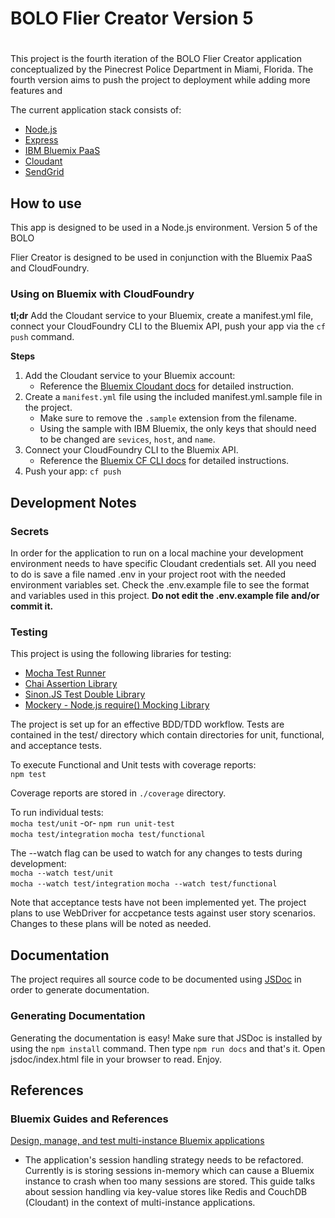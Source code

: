 # BOLO Flier Creator Version 5

#


This project is the fourth iteration of the BOLO Flier Creator application
conceptualized by the Pinecrest Police Department in Miami, Florida.  The fourth
version aims to push the project to deployment while adding more features and

The current application stack consists of:

- [Node.js](http://nodejs.org)
- [Express](http://expressjs.com)
- [IBM Bluemix PaaS](http://www.ibm.com/cloud-computing/bluemix)
- [Cloudant](http://cloudant.com)
- [SendGrid](https://sendgrid.com/)

## How to use

This app is designed to be used in a Node.js environment. Version 5 of the BOLO

Flier Creator is designed to be used in conjunction with the Bluemix PaaS and
CloudFoundry.

### Using on Bluemix with CloudFoundry

**tl;dr** Add the Cloudant service to your Bluemix, create a manifest.yml file,
connect your CloudFoundry CLI to the Bluemix API, push your app via the `cf
push` command.

**Steps**

1. Add the Cloudant service to your Bluemix account:
    * Reference the [Bluemix Cloudant
      docs](https://cloudant.com/cloudant-ibm-bluemix-tutorials-and-demos/) for
      detailed instruction.
2. Create a `manifest.yml` file using the included manifest.yml.sample file in
   the project.
    * Make sure to remove the `.sample` extension from the filename.
    * Using the sample with IBM Bluemix, the only keys that should need to be
      changed are `sevices`, `host`, and `name`.
3. Connect your CloudFoundry CLI to the Bluemix API.
    * Reference the [Bluemix CF CLI
      docs](https://www.ng.bluemix.net/docs/starters/install_cli.html) for
      detailed instructions.
4. Push your app: `cf push`


## Development Notes

### Secrets
In order for the application to run on a local machine your development
environment needs to have specific Cloudant credentials set. All you need to
do is save a file named .env in your project root with the needed environment
variables set. Check the .env.example file to see the format and variables
used in this project.  **Do not edit the .env.example file and/or commit it.**


### Testing
This project is using the following libraries for testing:

* [Mocha Test Runner](https://mochajs.org/)
* [Chai Assertion Library](http://chaijs.com/)
* [Sinon.JS Test Double Library](http://sinonjs.org)
* [Mockery - Node.js require() Mocking Library](https://github.com/mfncooper/mockery)

The project is set up for an effective BDD/TDD workflow. Tests are contained
in the test/ directory which contain directories for unit, functional, and
acceptance tests.

To execute Functional and Unit tests with coverage reports:  
`npm test`

Coverage reports are stored in `./coverage` directory.

To run individual tests:  
`mocha test/unit` -or- `npm run unit-test`  
`mocha test/integration`
`mocha test/functional`

The --watch flag can be used to watch for any changes to tests during
development:  
`mocha --watch test/unit`  
`mocha --watch test/integration`
`mocha --watch test/functional`

Note that acceptance tests have not been implemented yet. The project plans
to use WebDriver for accpetance tests against user story scenarios. Changes
to these plans will be noted as needed.


## Documentation

The project requires all source code to be documented using
[JSDoc](http://usejsdoc.org) in order to generate documentation.

### Generating Documentation
Generating the documentation is easy! Make sure that JSDoc is installed by
using the `npm install` command. Then type `npm run docs` and that's it.
Open jsdoc/index.html file in your browser to read. Enjoy.

## References

### Bluemix Guides and References

[Design, manage, and test multi-instance Bluemix
applications](http://www.ibm.com/developerworks/cloud/library/cl-develop-scalable-bluemix-app/)
- The application's session handling strategy needs to be refactored. Currently
  is is storing sessions in-memory which can cause a Bluemix instance to crash
  when too many sessions are stored. This guide talks about session handling via
  key-value stores like Redis and CouchDB (Cloudant) in the context of
  multi-instance applications.
